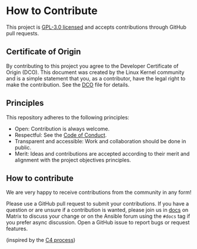 # How to Contribute

This project is [GPL-3.0 licensed](COPYING) and accepts contributions through
GitHub pull requests.

## Certificate of Origin

By contributing to this project you agree to the Developer Certificate of
Origin (DCO). This document was created by the Linux Kernel community and is a
simple statement that you, as a contributor, have the legal right to make the
contribution. See the [DCO](DCO) file for details.

## Principles

This repository adheres to the following principles:

- Open: Contribution is always welcome.
- Respectful: See the [Code of Conduct](CODE_OF_CONDUCT.md).
- Transparent and accessible: Work and collaboration should be done in public.
- Merit: Ideas and contributions are accepted according to their merit and
  alignment with the project objectives principles.

## How to contribute

We are very happy to receive contributions from the community in any form!

Please use a GitHub pull request to submit your contributions.
If you have a question or are unsure if a contribution is wanted, please join us in [docs](https://app.element.io/#/room/#docs:ansible.com) on Matrix to discuss your change or on the Ansible forum using the `#docs` tag if you prefer async discussion.
Open a GitHub issue to report bugs or request features.

(inspired by the [C4 process](https://rfc.zeromq.org/spec/42))
